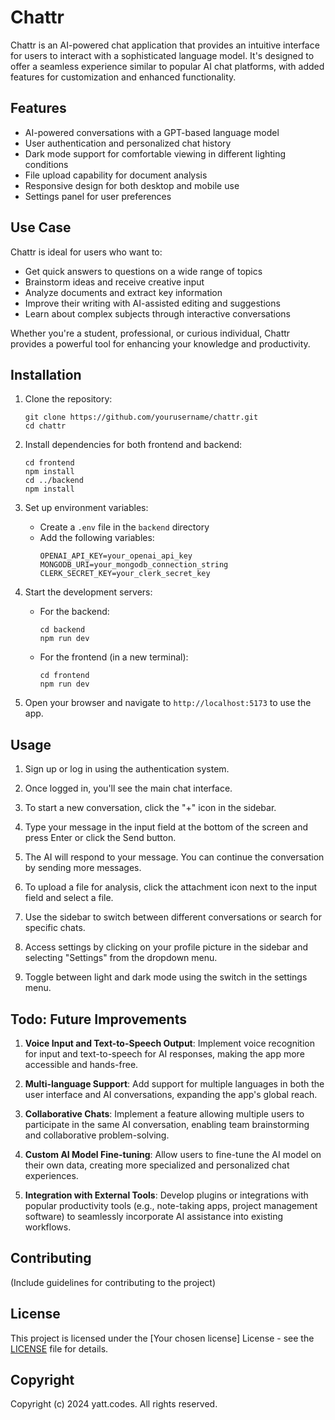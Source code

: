 # Chattr

Chattr is an AI-powered chat application that provides an intuitive interface for users to interact with a sophisticated language model. It's designed to offer a seamless experience similar to popular AI chat platforms, with added features for customization and enhanced functionality.

## Features

- AI-powered conversations with a GPT-based language model
- User authentication and personalized chat history
- Dark mode support for comfortable viewing in different lighting conditions
- File upload capability for document analysis
- Responsive design for both desktop and mobile use
- Settings panel for user preferences

## Use Case

Chattr is ideal for users who want to:

- Get quick answers to questions on a wide range of topics
- Brainstorm ideas and receive creative input
- Analyze documents and extract key information
- Improve their writing with AI-assisted editing and suggestions
- Learn about complex subjects through interactive conversations

Whether you're a student, professional, or curious individual, Chattr provides a powerful tool for enhancing your knowledge and productivity.

## Installation

1. Clone the repository:
   ```
   git clone https://github.com/yourusername/chattr.git
   cd chattr
   ```

2. Install dependencies for both frontend and backend:
   ```
   cd frontend
   npm install
   cd ../backend
   npm install
   ```

3. Set up environment variables:
   - Create a `.env` file in the `backend` directory
   - Add the following variables:
     ```
     OPENAI_API_KEY=your_openai_api_key
     MONGODB_URI=your_mongodb_connection_string
     CLERK_SECRET_KEY=your_clerk_secret_key
     ```

4. Start the development servers:
   - For the backend:
     ```
     cd backend
     npm run dev
     ```
   - For the frontend (in a new terminal):
     ```
     cd frontend
     npm run dev
     ```

5. Open your browser and navigate to `http://localhost:5173` to use the app.

## Usage

1. Sign up or log in using the authentication system.

2. Once logged in, you'll see the main chat interface.

3. To start a new conversation, click the "+" icon in the sidebar.

4. Type your message in the input field at the bottom of the screen and press Enter or click the Send button.

5. The AI will respond to your message. You can continue the conversation by sending more messages.

6. To upload a file for analysis, click the attachment icon next to the input field and select a file.

7. Use the sidebar to switch between different conversations or search for specific chats.

8. Access settings by clicking on your profile picture in the sidebar and selecting "Settings" from the dropdown menu.

9. Toggle between light and dark mode using the switch in the settings menu.

## Todo: Future Improvements

1. **Voice Input and Text-to-Speech Output**: Implement voice recognition for input and text-to-speech for AI responses, making the app more accessible and hands-free.

2. **Multi-language Support**: Add support for multiple languages in both the user interface and AI conversations, expanding the app's global reach.

3. **Collaborative Chats**: Implement a feature allowing multiple users to participate in the same AI conversation, enabling team brainstorming and collaborative problem-solving.

4. **Custom AI Model Fine-tuning**: Allow users to fine-tune the AI model on their own data, creating more specialized and personalized chat experiences.

5. **Integration with External Tools**: Develop plugins or integrations with popular productivity tools (e.g., note-taking apps, project management software) to seamlessly incorporate AI assistance into existing workflows.

## Contributing

(Include guidelines for contributing to the project)

## License

This project is licensed under the [Your chosen license] License - see the [LICENSE](LICENSE) file for details.

## Copyright

Copyright (c) 2024 yatt.codes. All rights reserved.
